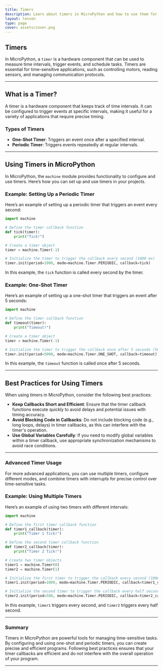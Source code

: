 ```yaml
---
title: Timers
description: Learn about timers in MicroPython and how to use them for time-sensitive applications.
layout: lesson
type: page
cover: assets/cover.png
---
```


## Timers

In MicroPython, a `timer` is a hardware component that can be used to measure time intervals, trigger events, and schedule tasks. Timers are essential for time-sensitive applications, such as controlling motors, reading sensors, and managing communication protocols.

---

## What is a Timer?

A timer is a hardware component that keeps track of time intervals. It can be configured to trigger events at specific intervals, making it useful for a variety of applications that require precise timing.

### Types of Timers

- **One-Shot Timer**: Triggers an event once after a specified interval.
- **Periodic Timer**: Triggers events repeatedly at regular intervals.

---

## Using Timers in MicroPython

In MicroPython, the `machine` module provides functionality to configure and use timers. Here’s how you can set up and use timers in your projects.

### Example: Setting Up a Periodic Timer

Here’s an example of setting up a periodic timer that triggers an event every second:

```python
import machine

# Define the timer callback function
def tick(timer):
    print("Tick!")

# Create a timer object
timer = machine.Timer(-1)

# Initialize the timer to trigger the callback every second (1000 ms)
timer.init(period=1000, mode=machine.Timer.PERIODIC, callback=tick)
```

In this example, the `tick` function is called every second by the timer.

### Example: One-Shot Timer

Here’s an example of setting up a one-shot timer that triggers an event after 5 seconds:

```python
import machine

# Define the timer callback function
def timeout(timer):
    print("Timeout!")

# Create a timer object
timer = machine.Timer(-1)

# Initialize the timer to trigger the callback once after 5 seconds (5000 ms)
timer.init(period=5000, mode=machine.Timer.ONE_SHOT, callback=timeout)
```

In this example, the `timeout` function is called once after 5 seconds.

---

## Best Practices for Using Timers

When using timers in MicroPython, consider the following best practices:

- **Keep Callbacks Short and Efficient**: Ensure that the timer callback functions execute quickly to avoid delays and potential issues with timing accuracy.
- **Avoid Blocking Code in Callbacks**: Do not include blocking code (e.g., long loops, delays) in timer callbacks, as this can interfere with the timer's operation.
- **Use Global Variables Carefully**: If you need to modify global variables within a timer callback, use appropriate synchronization mechanisms to avoid race conditions.

---

### Advanced Timer Usage

For more advanced applications, you can use multiple timers, configure different modes, and combine timers with interrupts for precise control over time-sensitive tasks.

### Example: Using Multiple Timers

Here’s an example of using two timers with different intervals:

```python
import machine

# Define the first timer callback function
def timer1_callback(timer):
    print("Timer 1 Tick!")

# Define the second timer callback function
def timer2_callback(timer):
    print("Timer 2 Tick!")

# Create two timer objects
timer1 = machine.Timer(0)
timer2 = machine.Timer(1)

# Initialize the first timer to trigger the callback every second (1000 ms)
timer1.init(period=1000, mode=machine.Timer.PERIODIC, callback=timer1_callback)

# Initialize the second timer to trigger the callback every half second (500 ms)
timer2.init(period=500, mode=machine.Timer.PERIODIC, callback=timer2_callback)
```

In this example, `timer1` triggers every second, and `timer2` triggers every half second.

---

### Summary

Timers in MicroPython are powerful tools for managing time-sensitive tasks. By configuring and using one-shot and periodic timers, you can create precise and efficient programs. Following best practices ensures that your timer callbacks are efficient and do not interfere with the overall operation of your program.

---
